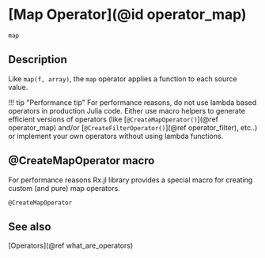 # [Map Operator](@id operator_map)

```@docs
map
```

## Description

Like `map(f, array)`, the `map` operator applies a function to each source value.

!!! tip "Performance tip"
    For performance reasons, do not use lambda based operators in production Julia code. Either use macro helpers to generate efficient versions of operators (like [`@CreateMapOperator()`](@ref operator_map) and/or [`@CreateFilterOperator()`](@ref operator_filter), etc..) or implement your own operators without using lambda functions.

## @CreateMapOperator macro

For performance reasons Rx.jl library provides a special macro for creating custom (and pure) map operators.

```@docs
@CreateMapOperator
```

## See also

[Operators](@ref what_are_operators)
